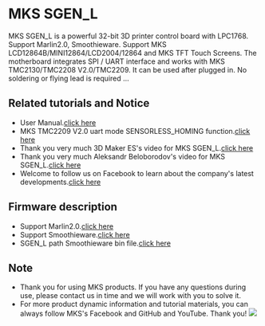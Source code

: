 # MKS SGEN_L
MKS SGEN_L is a powerful 32-bit 3D printer control board with LPC1768. Support Marlin2.0, Smoothieware. Support MKS LCD12864B/MINI12864/LCD2004/12864 and MKS TFT Touch Screens. The motherboard integrates SPI / UART interface and works with MKS TMC2130/TMC2208 V2.0/TMC2209. It can be used after plugged in. No soldering or flying lead is required ...

## Related tutorials and Notice
- User Manual.[click here](https://github.com/makerbase-mks/SGEN_L/wiki/MKS-SGEN_L-User-Manual)
- MKS TMC2209 V2.0 uart mode SENSORLESS_HOMING function.[click here](https://www.youtube.com/watch?v=vSgcH2wjCwY&tdsourcetag=s_pctim_aiomsg)
- Thank you very much 3D Maker ES's video for MKS SGEN_L.[click here](https://www.youtube.com/watch?v=yO_QBpcF2Rc)
- Thank you very much Aleksandr Beloborodov's video for MKS SGEN_L.[click here](https://www.youtube.com/watch?v=NXs1XujA4tQ)
- Welcome to follow us on Facebook to learn about the company's latest developments.[click here](https://www.facebook.com/Makerbase.mks/)

## Firmware description
- Support Marlin2.0.[click here](https://github.com/MarlinFirmware/Marlin/tree/bugfix-2.0.x)
- Support Smoothieware.[click here](https://github.com/Smoothieware/Smoothieware)
- SGEN_L path Smoothieware bin file.[click here](https://github.com/makerbase-mks/SGEN_L/tree/master/Firmware/Smoothieware)

## Note
- Thank you for using MKS products. If you have any questions during use, please contact us in time and we will work with you to solve it.
- For more product dynamic information and tutorial materials, you can always follow MKS's Facebook and GitHub and YouTube. Thank you!
![](https://github.com/makerbase-mks/MKS-Robin-Nano/blob/master/hardware/Image/MKS_FGA.png)
